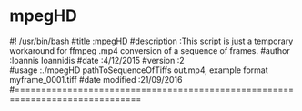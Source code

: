 # mpegHD
#! /usr/bin/bash
#title           :mpegHD
#description     :This script is just a temporary workaround for ffmpeg .mp4 conversion of a sequence of frames.
#author		     :Ioannis Ioannidis
#date            :4/12/2015
#version         :2  
#usage		     :./mpegHD pathToSequenceOfTiffs out.mp4,  example format myframe_0001.tiff
#date modified   :21/09/2016  
#==============================================================================
